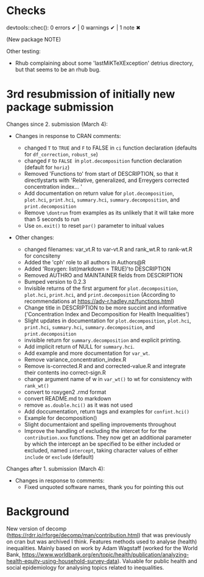 # Checks

devtools::chec():
0 errors ✔ | 0 warnings ✔ | 1 note ✖

(New package NOTE)

Other testing:
- Rhub complaining about some 'lastMiKTeXException' detrius directory, but that seems to be an rhub bug.


# 3rd resubmission of initially new package submission

Changes since 2. submission (March 4):
* Changes in response to CRAN comments:
    * changed `T` to `TRUE` and `F` to FALSE in `ci` function declaration (defaults for `df_correction`, `robust_se`)
    * changed `F` to `FALSE `in `plot.decomposition` function declaration (default for `horiz`)
    * Removed 'Functions to' from start of DESCRIPTION, so that it directlystarts with 'Relative, generalized, and Erreygers
    corrected concentration index... '
    * Add documentation on return value for `plot.decomposition`, `plot.hci`, `print.hci`, `summary.hci`, `summary.decomposition`, and `print.decomposition`
    * Remove `\dontrun` from examples as its unlikely that it will take more than 5 seconds to run 
    * Use `on.exit()` to reset `par()` parameter to initual values

* Other changes:
    * changed filenames: var_vt.R to var-vt.R and rank_wt.R to rank-wt.R for concsiteny
    * Added the 'cph' role to all authors in Authors@R
    * Added 'Roxygen: list(markdown = TRUE)'to DESCRIPTION
    * Removed AUTHRO and MAINTAINER fields from DESCRIPTION
    * Bumped version to 0.2.3
    * Invisible returns of the first argument for `plot.decomposition`, `plot.hci`, `print.hci`, and `print.decomposition` (According to recommendations at https://adv-r.hadley.nz/functions.html)
    * Change title in DESCRIPTION to be more succint and informative ('Concentration Index and Decomposition for Health Inequalities')
    * Slight updates in documentation for `plot.decomposition`, `plot.hci`, `print.hci`, `summary.hci`, `summary.decomposition`, and `print.decomposition`
    * invisible return for `summary.decomposition` and explicit printing.
    * Add implicit return of NULL for `summary.hci`.
    * Add example and more documentation for `var_wt`.
    * Remove variance_concentration_index.R
    * Remove is-corrected.R and and corrected-value.R and integrate their contents ino correct-sign.R
    * change argument name of   w in `var_wt()` to wt for consistency with `rank_wt()`
    * convert to roxygen2 .rmd format
    * convert README.md to markdown
    * remove `as.double.hci()` as it was not used
    * Add doccumentation, return tags and examples for `confint.hci()`
    * Example for decomposition()
    * Slight documentaiont and spelling improvements throughout
    * Improve the handling of excluding the intercet for for the `contribution.xxx` functions. They now get an additional parameter by which the intercept an be specified to be either included or excluded, named `intercept`, taking character values of either `include` or `exclude` (default)



Changes after 1. submission (March 4):

* Changes in response to comments:
    * Fixed unquoted software names, thank you for pointing this out




# Background

New version of decomp (https://rdrr.io/rforge/decomp/man/contribution.html) that was previously on cran but was archived I think. Features methods used to analyse (health) inequalities. Mainly based on work by Adam Wagstaff (worked for the World Bank, https://www.worldbank.org/en/topic/health/publication/analyzing-health-equity-using-household-survey-data). Valuable for public health and social epidemiology for analysing topics related to inequalities.
